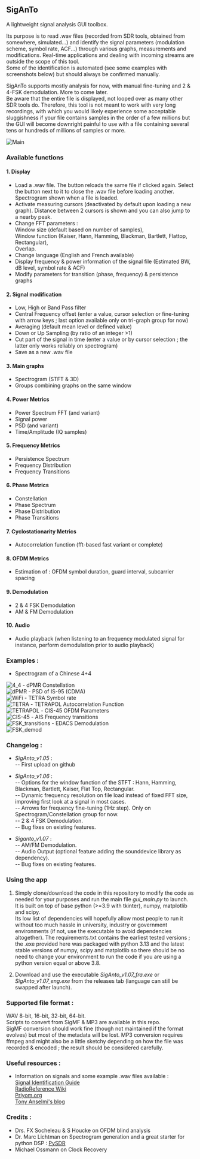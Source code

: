 ## SigAnTo

A lightweight signal analysis GUI toolbox.<br>

Its purpose is to read .wav files (recorded from SDR tools, obtained from somewhere, simulated...) and identify the signal parameters (modulation scheme, symbol rate, ACF...) through various graphs, measurements and modifications.
Real-time applications and dealing with incoming streams are outside the scope of this tool.<br>
Some of the identification is automated (see some examples with screenshots below) but should always be confirmed manually.<br>

SigAnTo supports mostly analysis for now, with manual fine-tuning and 2 & 4-FSK demodulation. More to come later.<br>
Be aware that the entire file is displayed, not looped over as many other SDR tools do. Therefore, this tool is not meant to work with very long recordings, with which you would likely experience some acceptable sluggishness if your file contains samples in the order of a few millions but the GUI will become downright painful to use with a file containing several tens or hundreds of millions of samples or more.<br>

<img src="https://github.com/Ukratic/Siganto/blob/main/images/pic_1.png" alt="Main"/>

### Available functions
#### 1. Display
- Load a .wav file. The button reloads the same file if clicked again. Select the button next to it to close the .wav file before loading another.<br>
Spectrogram shown when a file is loaded.
- Activate measuring cursors (deactivated by default upon loading a new graph). Distance between 2 cursors is shown and you can also jump to a nearby peak.
- Change FFT parameters :<br>
Window size (default based on number of samples), <br>
Window function (Kaiser, Hann, Hamming, Blackman, Bartlett, Flattop, Rectangular), <br>
Overlap.
- Change language (English and French available)
- Display frequency & power information of the signal file (Estimated BW, dB level, symbol rate & ACF)
- Modify parameters for transition (phase, frequency) & persistence graphs
#### 2. Signal modification
- Low, High or Band Pass filter
- Central Frequency offset (enter a value, cursor selection or fine-tuning with arrow keys ; last option available only on tri-graph group for now)
- Averaging (default mean level or defined value)
- Down or Up Sampling (by ratio of an integer >1)
- Cut part of the signal in time (enter a value or by cursor selection ; the latter only works reliably on spectrogram)
- Save as a new .wav file
#### 3. Main graphs
- Spectrogram (STFT & 3D)
- Groups combining graphs on the same window
#### 4. Power Metrics
- Power Spectrum FFT (and variant)
- Signal power
- PSD (and variant)
- Time/Amplitude (IQ samples)
#### 5. Frequency Metrics
- Persistence Spectrum
- Frequency Distribution
- Frequency Transitions
#### 6. Phase Metrics
- Constellation
- Phase Spectrum
- Phase Distribution
- Phase Transitions
#### 7. Cyclostationarity Metrics
- Autocorrelation function (fft-based fast variant or complete)
#### 8. OFDM Metrics
- Estimation of : OFDM symbol duration, guard interval, subcarrier spacing
#### 9. Demodulation
- 2 & 4 FSK Demodulation
- AM & FM Demodulation
#### 10. Audio
- Audio playback (when listening to an frequency modulated signal for instance, perform demodulation prior to audio playback)

### Examples :
- Spectrogram of a Chinese 4+4 <br>
<img src="https://github.com/Ukratic/Siganto/blob/main/images/pic_2.png" alt="4_4"/>
- dPMR Constellation <br>
<img src="https://github.com/Ukratic/Siganto/blob/main/images/pic_3.png" alt="dPMR"/>
- PSD of IS-95 (CDMA) <br>
<img src="https://github.com/Ukratic/Siganto/blob/main/images/pic_4.png" alt="WiFi"/>
- TETRA Symbol rate <br>
<img src="https://github.com/Ukratic/Siganto/blob/main/images/pic_5.png" alt="TETRA"/>
- TETRAPOL Autocorrelation Function <br>
<img src="https://github.com/Ukratic/Siganto/blob/main/images/pic_6.png" alt="TETRAPOL"/>
- CIS-45 OFDM Parameters <br>
<img src="https://github.com/Ukratic/Siganto/blob/main/images/pic_7.png" alt="CIS-45"/>
- AIS Frequency transitions <br>
<img src="https://github.com/Ukratic/Siganto/blob/main/images/pic_8.png" alt="FSK_transitions"/>
- EDACS Demodulation <br>
<img src="https://github.com/Ukratic/Siganto/blob/main/images/pic_9.png" alt="FSK_demod"/>

### Changelog :
- *SigAnto_v1.05* : <br>
-- First upload on github<br>

- *SigAnto_v1.06* : <br>
-- Options for the window function of the STFT : Hann, Hamming, Blackman, Bartlett, Kaiser, Flat Top, Rectangular.<br>
-- Dynamic frequency resolution on file load instead of fixed FFT size, improving first look at a signal in most cases.<br>
-- Arrows for frequency fine-tuning (1Hz step). Only on Spectrogram/Constellation group for now.<br> 
-- 2 & 4 FSK Demodulation.<br>
-- Bug fixes on existing features.<br>

- *Siganto_v1.07* : <br>
-- AM/FM Demodulation.<br>
-- Audio Output (optional feature adding the sounddevice library as dependency).<br>
-- Bug fixes on existing features.<br>

### Using the app
1. Simply clone/download the code in this repository to modify the code as needed for your purposes and run the main file *gui_main.py* to launch.<br>
It is built on top of base python (>=3.9 with tkinter), numpy, matplotlib and scipy.<br>
Its low list of dependencies will hopefully allow most people to run it without too much hassle in university, industry or government environments (if not, use the executable to avoid dependencies altogether).
The requirements.txt contains the earliest tested versions ; the .exe provided here was packaged with python 3.13 and the latest stable versions of numpy, scipy and matplotlib so there should be no need to change your environment to run the code if you are using a python version equal or above 3.8.<br>

2. Download and use the executable *SigAnto_v1.07_fra.exe* or *SigAnto_v1.07_eng.exe* from the releases tab (language can still be swapped after launch).

### Supported file format :
WAV 8-bit, 16-bit, 32-bit, 64-bit.<br>
Scripts to convert from SigMF & MP3 are available in this repo.<br>
SigMF conversion should work fine (though not maintained if the format evolves) but most of the metadata will be lost.
MP3 conversion requires ffmpeg and might also be a little sketchy depending on how the file was recorded & encoded ; the result should be considered carefully.

### Useful resources :
- Information on signals and some example .wav files available : <br>
[Signal Identification Guide](https://www.sigidwiki.com/)<br>
[RadioReference Wiki](https://wiki.radioreference.com/index.php/)<br>
[Priyom.org](https://priyom.org/)<br>
[Tony Anselmi's blog](https://i56578-swl.blogspot.com/)

### Credits :
- Drs. FX Socheleau & S Houcke on OFDM blind analysis
- Dr. Marc Lichtman on Spectrogram generation and a great starter for python DSP : [PySDR](https://pysdr.org/index.html)
- Michael Ossmann on Clock Recovery